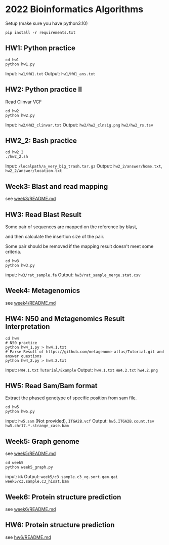 # 2022 Bioinformatics Algorithms

Setup (make sure you have python3.10)
```
pip install -r requirements.txt
```

## HW1: Python practice
```
cd hw1
python hw1.py
```

Input:  `hw1/HW1.txt`
Output: `hw1/HW1_ans.txt`


## HW2: Python practice II

Read Clinvar VCF

```
cd hw2
python hw2.py
```

Input:  `hw2/HW2_clinvar.txt`
Output: `hw2/hw2_clnsig.png` `hw2/hw2_rs.tsv`


## HW2_2: Bash practice
```
cd hw2_2
./hw2_2.sh
```

Input:  `/localpath/a_very_big_trash.tar.gz`
Output: `hw2_2/answer/home.txt`, `hw2_2/answer/location.txt`


## Week3: Blast and read mapping

see [week3/README.md](https://github.com/linnil1/2022_bioinformatics_algorithms/tree/main/week3)

## HW3: Read Blast Result

Some pair of sequences are mapped on the reference by blast,

and then calculate the insertion size of the pair.

Some pair should be removed if the mapping result doesn't meet some criteria.

```
cd hw3
python hw3.py
```

input:  `hw3/rat_sample.fa`
Output: `hw3/rat_sample_merge.stat.csv`


## Week4: Metagenomics

see [week4/README.md](https://github.com/linnil1/2022_bioinformatics_algorithms/tree/main/week4)


## HW4: N50 and Metagenomics Result Interpretation

```
cd hw4
# N50 practice
python hw4_1.py > hw4.1.txt
# Parse Result of https://github.com/metagenome-atlas/Tutorial.git and answer questions
python hw4_2.py > hw4.2.txt
```

input: `HW4.1.txt` `Tutorial/Example`
Output: `hw4.1.txt` `HW4.2.txt` `hw4.2.png`


## HW5: Read Sam/Bam format

Extract the phased genotype of specific position from sam file.

```
cd hw5
python hw5.py
```

input:  `hw5.sam` (Not provided), `ITGA2B.vcf`
Output: `hw5.ITGA2B.count.tsv` `hw5.chr17.*.strange_case.bam`


## Week5: Graph genome

see [week5/README.md](https://github.com/linnil1/2022_bioinformatics_algorithms/tree/main/week5)

```
cd week5
python week5_graph.py
```

input:  `NA`
Output: `week5/c3.sample.c3_vg.sort.gam.gai` `week5/c3.sample.c3_hisat.bam`


## Week6: Protein structure prediction

see [week6/README.md](https://github.com/linnil1/2022_bioinformatics_algorithms/tree/main/week6)

## HW6: Protein structure prediction

see [hw6/README.md](https://github.com/linnil1/2022_bioinformatics_algorithms/tree/main/hw6)
